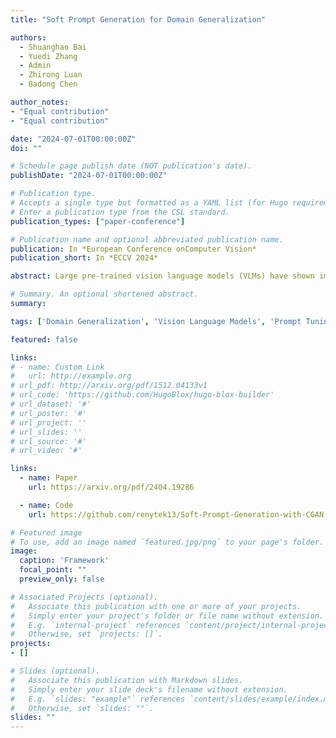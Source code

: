 ```yaml
---
title: "Soft Prompt Generation for Domain Generalization"

authors:
  - Shuanghao Bai
  - Yuedi Zhang
  - Admin
  - Zhirong Luan
  - Badong Chen

author_notes:
- "Equal contribution"
- "Equal contribution"

date: "2024-07-01T00:00:00Z"
doi: ""

# Schedule page publish date (NOT publication's date).
publishDate: "2024-07-01T00:00:00Z"

# Publication type.
# Accepts a single type but formatted as a YAML list (for Hugo requirements).
# Enter a publication type from the CSL standard.
publication_types: ["paper-conference"]

# Publication name and optional abbreviated publication name.
publication: In *European Conference onComputer Vision*
publication_short: In *ECCV 2024*

abstract: Large pre-trained vision language models (VLMs) have shown impressive zero-shot ability on downstream tasks with manually designed prompt. To further adapt VLMs to downstream tasks, soft prompt is proposed to replace manually designed prompt, which undergoes fine-tuning based on specific domain data. Prior prompt learning methods primarily learn a fixed prompt and residuled prompt from training samples. However, the learned prompts lack diversity and ignore information about unseen domains. In this paper, we reframe the prompt learning framework from a generative perspective and propose a simple yet efficient method for the Domain Generalization (DG) task, namely Soft Prompt Generation (SPG). Specifically, SPG consists of a two-stage training phase and an inference phase. During the training phase, we introduce soft prompt label for each domain, aiming to incorporate the generative model domain knowledge. During the inference phase, the generator of the generative model is employed to obtain instance-specific soft prompts for the unseen target domain. Extensive experiments on five domain generalization benchmarks of three DG tasks demonstrate that SPG achieves state-of-the-art performance. The code is available at https://github.com/renytek13/Soft-Prompt-Generation-with-CGAN.

# Summary. An optional shortened abstract.
summary: 

tags: ['Domain Generalization', 'Vision Language Models', 'Prompt Tuning', 'Generalization']

featured: false

links:
# - name: Custom Link
#   url: http://example.org
# url_pdf: http://arxiv.org/pdf/1512.04133v1
# url_code: 'https://github.com/HugoBlox/hugo-blox-builder'
# url_dataset: '#'
# url_poster: '#'
# url_project: ''
# url_slides: ''
# url_source: '#'
# url_video: '#'

links:
  - name: Paper
    url: https://arxiv.org/pdf/2404.19286

  - name: Code
    url: https://github.com/renytek13/Soft-Prompt-Generation-with-CGAN

# Featured image
# To use, add an image named `featured.jpg/png` to your page's folder. 
image:
  caption: 'Framework'
  focal_point: ""
  preview_only: false

# Associated Projects (optional).
#   Associate this publication with one or more of your projects.
#   Simply enter your project's folder or file name without extension.
#   E.g. `internal-project` references `content/project/internal-project/index.md`.
#   Otherwise, set `projects: []`.
projects:
- []

# Slides (optional).
#   Associate this publication with Markdown slides.
#   Simply enter your slide deck's filename without extension.
#   E.g. `slides: "example"` references `content/slides/example/index.md`.
#   Otherwise, set `slides: ""`.
slides: ""
---
```


<!-- {{% callout note %}}
Create your slides in Markdown - click the *Slides* button to check out the example.
{{% /callout %}}

Add the publication's **full text** or **supplementary notes** here. You can use rich formatting such as including [code, math, and images](https://docs.hugoblox.com/content/writing-markdown-latex/). -->
